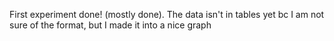 First experiment done! (mostly done). The data isn't in tables yet bc I am not sure of the format, but I made it into a nice graph
